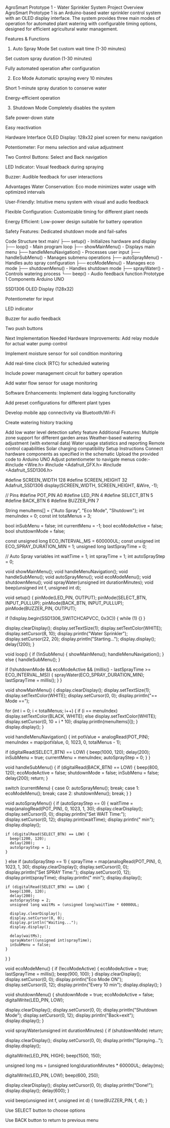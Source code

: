 AgroSmart Prototype 1 - Water Sprinkler System
Project Overview
AgroSmart Prototype 1 is an Arduino-based water sprinkler control system with an OLED display interface. The system provides three main modes of operation for automated plant watering with configurable timing options, designed for efficient agricultural water management.

Features & Functions
1. Auto Spray Mode
Set custom wait time (1-30 minutes)

Set custom spray duration (1-30 minutes)

Fully automated operation after configuration

2. Eco Mode
Automatic spraying every 10 minutes

Short 1-minute spray duration to conserve water

Energy-efficient operation

3. Shutdown Mode
Completely disables the system

Safe power-down state

Easy reactivation

Hardware Interface
OLED Display: 128x32 pixel screen for menu navigation

Potentiometer: For menu selection and value adjustment

Two Control Buttons: Select and Back navigation

LED Indicator: Visual feedback during spraying

Buzzer: Audible feedback for user interactions

Advantages
Water Conservation: Eco mode minimizes water usage with optimized intervals

User-Friendly: Intuitive menu system with visual and audio feedback

Flexible Configuration: Customizable timing for different plant needs

Energy Efficient: Low-power design suitable for battery operation

Safety Features: Dedicated shutdown mode and fail-safes

Code Structure
text
main/
├── setup() - Initializes hardware and display
├── loop() - Main program loop
├── showMainMenu() - Displays main menu
├── handleMenuNavigation() - Processes user input
├── handleSubMenu() - Manages submenu operations
├── autoSprayMenu() - Handles auto spray configuration
├── ecoModeMenu() - Manages eco mode
├── shutdownMenu() - Handles shutdown mode
├── sprayWater() - Controls watering process
└── beep() - Audio feedback function
Prototype 1 Components
Arduino UNO

SSD1306 OLED Display (128x32)

Potentiometer for input

LED indicator

Buzzer for audio feedback

Two push buttons

Next Implementation Needed
Hardware Improvements:
Add relay module for actual water pump control

Implement moisture sensor for soil condition monitoring

Add real-time clock (RTC) for scheduled watering

Include power management circuit for battery operation

Add water flow sensor for usage monitoring

Software Enhancements:
Implement data logging functionality

Add preset configurations for different plant types

Develop mobile app connectivity via Bluetooth/Wi-Fi

Create watering history tracking

Add low water level detection safety feature
Additional Features:
Multiple zone support for different garden areas
Weather-based watering adjustment (with external data)
Water usage statistics and reporting
Remote control capabilities
Solar charging compatibility
Setup Instructions
Connect hardware components as specified in the schematic
Upload the provided code to Arduino UNO
Adjust potentiometer to navigate menus
code:-
#include <Wire.h>
#include <Adafruit_GFX.h>
#include <Adafruit_SSD1306.h>

#define SCREEN_WIDTH 128
#define SCREEN_HEIGHT 32
Adafruit_SSD1306 display(SCREEN_WIDTH, SCREEN_HEIGHT, &Wire, -1);

// Pins
#define POT_PIN A0
#define LED_PIN 4
#define SELECT_BTN 5
#define BACK_BTN 6
#define BUZZER_PIN 7

String menuItems[] = {"Auto Spray", "Eco Mode", "Shutdown"};
int menuIndex = 0;
const int totalMenus = 3;

bool inSubMenu = false;
int currentMenu = -1;
bool ecoModeActive = false;
bool shutdownMode = false;

const unsigned long ECO_INTERVAL_MS = 600000UL;
const unsigned int ECO_SPRAY_DURATION_MIN = 1;
unsigned long lastSprayTime = 0;

// Auto Spray variables
int waitTime = 1;
int sprayTime = 1;
int autoSprayStep = 0;

void showMainMenu();
void handleMenuNavigation();
void handleSubMenu();
void autoSprayMenu();
void ecoModeMenu();
void shutdownMenu();
void sprayWater(unsigned int durationMinutes);
void beep(unsigned int f, unsigned int d);

void setup() {
  pinMode(LED_PIN, OUTPUT);
  pinMode(SELECT_BTN, INPUT_PULLUP);
  pinMode(BACK_BTN, INPUT_PULLUP);
  pinMode(BUZZER_PIN, OUTPUT);

  if (!display.begin(SSD1306_SWITCHCAPVCC, 0x3C)) {
    while (1) {}
  }

  display.clearDisplay();
  display.setTextSize(1);
  display.setTextColor(WHITE);
  display.setCursor(8, 10);
  display.println("Water Sprinkler");
  display.setCursor(22, 20);
  display.println("Starting...");
  display.display();
  delay(1200);
}

void loop() {
  if (!inSubMenu) {
    showMainMenu();
    handleMenuNavigation();
  } else {
    handleSubMenu();
  }

  if (!shutdownMode && ecoModeActive && (millis() - lastSprayTime >= ECO_INTERVAL_MS)) {
    sprayWater(ECO_SPRAY_DURATION_MIN);
    lastSprayTime = millis();
  }
}

void showMainMenu() {
  display.clearDisplay();
  display.setTextSize(1);
  display.setTextColor(WHITE);
  display.setCursor(0, 0);
  display.println("== Mode ==");

  for (int i = 0; i < totalMenus; i++) {
    if (i == menuIndex) display.setTextColor(BLACK, WHITE);
    else display.setTextColor(WHITE);
    display.setCursor(0, 10 + i * 10);
    display.println(menuItems[i]);
  }
  display.display();
}

void handleMenuNavigation() {
  int potValue = analogRead(POT_PIN);
  menuIndex = map(potValue, 0, 1023, 0, totalMenus - 1);

  if (digitalRead(SELECT_BTN) == LOW) {
    beep(1000, 120);
    delay(200);
    inSubMenu = true;
    currentMenu = menuIndex;
    autoSprayStep = 0;
  }
}

void handleSubMenu() {
  if (digitalRead(BACK_BTN) == LOW) {
    beep(800, 120);
    ecoModeActive = false;
    shutdownMode = false;
    inSubMenu = false;
    delay(200);
    return;
  }

  switch (currentMenu) {
    case 0: autoSprayMenu(); break;
    case 1: ecoModeMenu(); break;
    case 2: shutdownMenu(); break;
  }
}

void autoSprayMenu() {
  if (autoSprayStep == 0) {
    waitTime = map(analogRead(POT_PIN), 0, 1023, 1, 30);
    display.clearDisplay();
    display.setCursor(0, 0);
    display.println("Set WAIT Time:");
    display.setCursor(0, 12);
    display.print(waitTime);
    display.println(" min");
    display.display();

    if (digitalRead(SELECT_BTN) == LOW) {
      beep(1200, 120);
      delay(200);
      autoSprayStep = 1;
    }
  } else if (autoSprayStep == 1) {
    sprayTime = map(analogRead(POT_PIN), 0, 1023, 1, 30);
    display.clearDisplay();
    display.setCursor(0, 0);
    display.println("Set SPRAY Time:");
    display.setCursor(0, 12);
    display.print(sprayTime);
    display.println(" min");
    display.display();

    if (digitalRead(SELECT_BTN) == LOW) {
      beep(1300, 120);
      delay(200);
      autoSprayStep = 2;
      unsigned long waitMs = (unsigned long)waitTime * 60000UL;

      display.clearDisplay();
      display.setCursor(0, 0);
      display.println("Waiting...");
      display.display();

      delay(waitMs);
      sprayWater((unsigned int)sprayTime);
      inSubMenu = false;
    }
  }
}

void ecoModeMenu() {
  if (!ecoModeActive) {
    ecoModeActive = true;
    lastSprayTime = millis();
    beep(900, 100);
  }
  display.clearDisplay();
  display.setCursor(0, 0);
  display.println("Eco Mode ON");
  display.setCursor(0, 12);
  display.println("Every 10 min");
  display.display();
}

void shutdownMenu() {
  shutdownMode = true;
  ecoModeActive = false;
  digitalWrite(LED_PIN, LOW);

  display.clearDisplay();
  display.setCursor(0, 0);
  display.println("Shutdown Mode");
  display.setCursor(0, 12);
  display.println("Back=exit");
  display.display();
}

void sprayWater(unsigned int durationMinutes) {
  if (shutdownMode) return;

  display.clearDisplay();
  display.setCursor(0, 0);
  display.println("Spraying...");
  display.display();

  digitalWrite(LED_PIN, HIGH);
  beep(1500, 150);

  unsigned long ms = (unsigned long)durationMinutes * 60000UL;
  delay(ms);

  digitalWrite(LED_PIN, LOW);
  beep(600, 250);

  display.clearDisplay();
  display.setCursor(0, 0);
  display.println("Done!");
  display.display();
  delay(600);
}

void beep(unsigned int f, unsigned int d) {
  tone(BUZZER_PIN, f, d);
}


Use SELECT button to choose options

Use BACK button to return to previous menu
